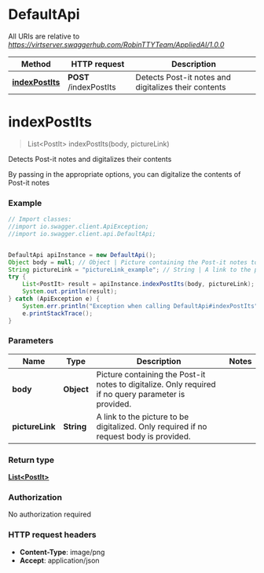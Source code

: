 # DefaultApi

All URIs are relative to *https://virtserver.swaggerhub.com/RobinTTYTeam/AppliedAI/1.0.0*

Method | HTTP request | Description
------------- | ------------- | -------------
[**indexPostIts**](DefaultApi.md#indexPostIts) | **POST** /indexPostIts | Detects Post-it notes and digitalizes their contents

<a name="indexPostIts"></a>
# **indexPostIts**
> List&lt;PostIt&gt; indexPostIts(body, pictureLink)

Detects Post-it notes and digitalizes their contents

By passing in the appropriate options, you can digitalize the contents of Post-it notes 

### Example
```java
// Import classes:
//import io.swagger.client.ApiException;
//import io.swagger.client.api.DefaultApi;


DefaultApi apiInstance = new DefaultApi();
Object body = null; // Object | Picture containing the Post-it notes to digitalize. Only required if no query parameter is provided.
String pictureLink = "pictureLink_example"; // String | A link to the picture to be digitalized. Only required if no request body is provided.
try {
    List<PostIt> result = apiInstance.indexPostIts(body, pictureLink);
    System.out.println(result);
} catch (ApiException e) {
    System.err.println("Exception when calling DefaultApi#indexPostIts");
    e.printStackTrace();
}
```

### Parameters

Name | Type | Description  | Notes
------------- | ------------- | ------------- | -------------
 **body** | **Object**| Picture containing the Post-it notes to digitalize. Only required if no query parameter is provided. |
 **pictureLink** | **String**| A link to the picture to be digitalized. Only required if no request body is provided. |

### Return type

[**List&lt;PostIt&gt;**](PostIt.md)

### Authorization

No authorization required

### HTTP request headers

 - **Content-Type**: image/png
 - **Accept**: application/json

